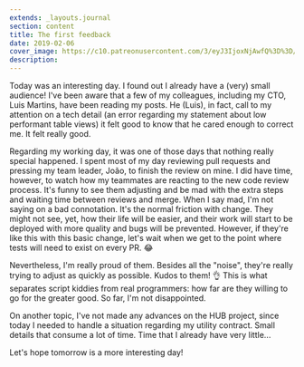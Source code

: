 ```yaml
---
extends: _layouts.journal
section: content
title: The first feedback
date: 2019-02-06
cover_image: https://c10.patreonusercontent.com/3/eyJ3IjoxNjAwfQ%3D%3D/patreon-media/p/post/24499745/0874e5f9e1a742cd929207b4b55d6595/3?token-time=1552176000&token-hash=yItBkSpPxW8_X2ls6CcbIwHQSGFbBegz2IESI6sa6MQ%3D
description: 
---
```


Today was an interesting day. I found out I already have a (very) small audience! I've been aware that a few of my colleagues, including my CTO, Luis Martins, have been reading my posts. He (Luis), in fact, call to my attention on a tech detail (an error regarding my statement about low performant table views) it felt good to know that he cared enough to correct me. It felt really good.

Regarding my working day, it was one of those days that nothing really special happened. I spent most of my day reviewing pull requests and pressing my team leader, João, to finish the review on mine. I did have time, however, to watch how my teammates are reacting to the new code review process. It's funny to see them adjusting and be mad with the extra steps and waiting time between reviews and merge. When I say mad, I'm not saying on a bad connotation. It's the normal friction with change. They might not see, yet, how their life will be easier, and their work will start to be deployed with more quality and bugs will be prevented. However, if they're like this with this basic change, let's wait when we get to the point where tests will need to exist on every PR. 😂

Nevertheless, I'm really proud of them. Besides all the "noise", they're really trying to adjust as quickly as possible. Kudos to them! 👌 This is what separates script kiddies from real programmers: how far are they willing to go for the greater good. So far, I'm not disappointed.

On another topic, I've not made any advances on the HUB project, since today I needed to handle a situation regarding my utility contract. Small details that consume a lot of time. Time that I already have very little...

Let's hope tomorrow is a more interesting day!